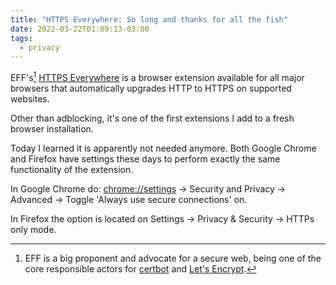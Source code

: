 ```yaml
---
title: "HTTPS Everywhere: So long and thanks for all the fish"
date: 2022-03-22T01:09:13-03:00
tags:
  - privacy
---
```


EFF's[^1] [HTTPS Everywhere](https://chrome.google.com/webstore/detail/https-everywhere/gcbommkclmclpchllfjekcdonpmejbdp) is a browser extension available for all major browsers that automatically upgrades HTTP to HTTPS on supported websites.

Other than adblocking, it's one of the first extensions I add to a fresh browser installation.

Today I learned it is apparently not needed anymore. Both Google Chrome and Firefox have settings these days to perform exactly the same functionality of the extension.

In Google Chrome do: [chrome://settings](chrome://settings) -> Security and Privacy -> Advanced -> Toggle 'Always use secure connections' on.

In Firefox the option is located on Settings -> Privacy & Security -> HTTPs only mode.

[^1]: EFF is a big proponent and advocate for a secure web, being one of the core responsible actors for [certbot](http://certbot.eff.org) and [Let's Encrypt](https://letsencrypt.org).
